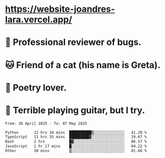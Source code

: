 # https://website-joandres-lara.vercel.app/
# 🐛 Professional reviewer of bugs.
# 🐱 Friend of a cat (his name is Greta).
# 📜 Poetry lover.
# 🎸 Terrible playing guitar, but I try.

<!--START_SECTION:waka-->

```txt
From: 30 April 2025 - To: 07 May 2025

Python       12 hrs 34 mins  ██████████▒░░░░░░░░░░░░░░   41.20 %
TypeScript   11 hrs 55 mins  █████████▓░░░░░░░░░░░░░░░   39.07 %
Bash         2 hrs           █▓░░░░░░░░░░░░░░░░░░░░░░░   06.57 %
JavaScript   1 hr 17 mins    █░░░░░░░░░░░░░░░░░░░░░░░░   04.22 %
Other        30 mins         ▒░░░░░░░░░░░░░░░░░░░░░░░░   01.68 %
```

<!--END_SECTION:waka-->
